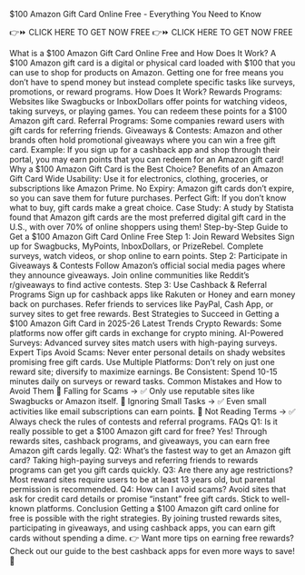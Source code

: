 $100 Amazon Gift Card Online Free - Everything You Need to Know

👉⏩ CLICK HERE TO GET NOW FREE
👉⏩ CLICK HERE TO GET NOW FREE


What is a $100 Amazon Gift Card Online Free and How Does It Work?
A $100 Amazon gift card is a digital or physical card loaded with $100 that you can use to shop for products on Amazon. Getting one for free means you don’t have to spend money but instead complete specific tasks like surveys, promotions, or reward programs.
How Does It Work?
Rewards Programs: Websites like Swagbucks or InboxDollars offer points for watching videos, taking surveys, or playing games. You can redeem these points for a $100 Amazon gift card.
Referral Programs: Some companies reward users with gift cards for referring friends.
Giveaways & Contests: Amazon and other brands often hold promotional giveaways where you can win a free gift card.
Example: If you sign up for a cashback app and shop through their portal, you may earn points that you can redeem for an Amazon gift card!
Why a $100 Amazon Gift Card is the Best Choice?
Benefits of an Amazon Gift Card
Wide Usability: Use it for electronics, clothing, groceries, or subscriptions like Amazon Prime.
No Expiry: Amazon gift cards don’t expire, so you can save them for future purchases.
Perfect Gift: If you don’t know what to buy, gift cards make a great choice.
Case Study:
A study by Statista found that Amazon gift cards are the most preferred digital gift card in the U.S., with over 70% of online shoppers using them!
Step-by-Step Guide to Get a $100 Amazon Gift Card Online Free
Step 1: Join Reward Websites
Sign up for Swagbucks, MyPoints, InboxDollars, or PrizeRebel.
Complete surveys, watch videos, or shop online to earn points.
Step 2: Participate in Giveaways & Contests
Follow Amazon’s official social media pages where they announce giveaways.
Join online communities like Reddit’s r/giveaways to find active contests.
Step 3: Use Cashback & Referral Programs
Sign up for cashback apps like Rakuten or Honey and earn money back on purchases.
Refer friends to services like PayPal, Cash App, or survey sites to get free rewards.
Best Strategies to Succeed in Getting a $100 Amazon Gift Card in 2025-26
Latest Trends
Crypto Rewards: Some platforms now offer gift cards in exchange for crypto mining.
AI-Powered Surveys: Advanced survey sites match users with high-paying surveys.
Expert Tips
Avoid Scams: Never enter personal details on shady websites promising free gift cards.
Use Multiple Platforms: Don’t rely on just one reward site; diversify to maximize earnings.
Be Consistent: Spend 10-15 minutes daily on surveys or reward tasks.
Common Mistakes and How to Avoid Them
🚫 Falling for Scams → ✅ Only use reputable sites like Swagbucks or Amazon itself.
🚫 Ignoring Small Tasks → ✅ Even small activities like email subscriptions can earn points.
🚫 Not Reading Terms → ✅ Always check the rules of contests and referral programs.
FAQs
Q1: Is it really possible to get a $100 Amazon gift card for free?
Yes! Through rewards sites, cashback programs, and giveaways, you can earn free Amazon gift cards legally.
Q2: What’s the fastest way to get an Amazon gift card?
Taking high-paying surveys and referring friends to rewards programs can get you gift cards quickly.
Q3: Are there any age restrictions?
Most reward sites require users to be at least 13 years old, but parental permission is recommended.
Q4: How can I avoid scams?
Avoid sites that ask for credit card details or promise “instant” free gift cards. Stick to well-known platforms.
Conclusion
Getting a $100 Amazon gift card online for free is possible with the right strategies. By joining trusted rewards sites, participating in giveaways, and using cashback apps, you can earn gift cards without spending a dime.
👉 Want more tips on earning free rewards? Check out our guide to the best cashback apps for even more ways to save! 🚀
